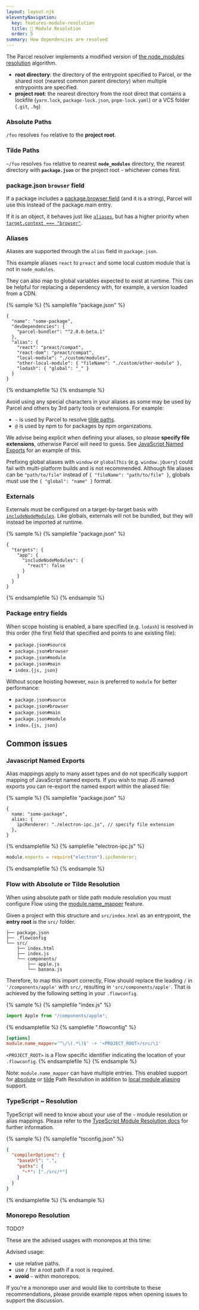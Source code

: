 ```yaml
---
layout: layout.njk
eleventyNavigation:
  key: features-module-resolution
  title: 📔 Module Resolution
  order: 5
summary: How dependencies are resolved
---
```


The Parcel resolver implements a modified version of [the node_modules resolution](https://nodejs.org/api/modules.html#modules_all_together) algorithm.

- **root directory**: the directory of the entrypoint specified to Parcel, or the shared root (nearest common parent directory) when multiple entrypoints are specified.
- **project root**: the nearest directory from the root direct that contains a lockfile (`yarn.lock`, `package-lock.json`, `pnpm-lock.yaml`) or a VCS folder (`.git`, `.hg`)

### Absolute Paths

`/foo` resolves `foo` relative to the **project root**.

### Tilde Paths

`~/foo` resolves `foo` relative to nearest **`node_modules`** directory, the nearest directory with **`package.json`** or the project root - whichever comes first.

### package.json `browser` field

If a package includes a [package.browser field](https://docs.npmjs.com/files/package.json#browser) (and it is a string), Parcel will use this instead of the package.main entry.

If it is an object, it behaves just like [`aliases`](#aliases), but has a higher priority when [`target.context === "browser"`](/configuration/package-json/#context).

### Aliases

Aliases are supported through the `alias` field in `package.json`.

This example aliases `react` to `preact` and some local custom module that is not in `node_modules`.

They can also map to global variables expected to exist at runtime. This can be helpful for replacing a dependency with, for example, a version loaded from a CDN.

{% sample %}
{% samplefile "package.json" %}

```json/5-11
{
  "name": "some-package",
  "devDependencies": {
    "parcel-bundler": "^2.0.0-beta.1"
  },
  "alias": {
    "react": "preact/compat",
    "react-dom": "preact/compat",
    "local-module": "./custom/modules",
    "other-local-module": { "fileName": "./custom/other-module" },
    "lodash": { "global": "_" }
  }
}
```

{% endsamplefile %}
{% endsample %}

Avoid using any special characters in your aliases as some may be used by Parcel and others by 3rd party tools or extensions. For example:

- `~` is used by Parcel to resolve [tilde paths](#tilde-paths).
- `@` is used by npm to for packages by npm organizations.

We advise being explicit when defining your aliases, so please **specify file extensions**, otherwise Parcel will need to guess. See [JavaScript Named Exports](#javascript-named-exports) for an example of this.

Prefixing global aliases with `window` or `globalThis` (e.g. `window.jQuery`) could fail with multi-platform builds and is not recommended. Although file aliases can be `"path/to/file"` instead of `{ "fileName": "path/to/file" }`, globals must use the `{ "global": "name" }` format.

### Externals

Externals must be configured on a target-by-target basis with [`includeNodeModules`](/configuration/package-json#includenodemodules). Like globals, externals will not be bundled, but they will instead be imported at runtime.

{% sample %}
{% samplefile "package.json" %}

```json/3-5
{
  "targets": {
    "app": {
      "includeNodeModules": {
        "react": false
      }
    }
  }
}
```

{% endsamplefile %}
{% endsample %}

### Package entry fields

When scope hoisting is enabled, a bare specified (e.g. `lodash`) is resolved in this order (the first field that specified and points to ane existing file):

- `package.json#source`
- `package.json#browser`
- `package.json#module`
- `package.json#main`
- `index.{js, json}`

Without scope hoisting however, `main` is preferred to `module` for better performance:

- `package.json#source`
- `package.json#browser`
- `package.json#main`
- `package.json#module`
- `index.{js, json}`

## Common issues

### Javascript Named Exports

Alias mappings apply to many asset types and do not specifically support mapping of JavaScript named exports. If you wish to map JS named exports you can re-export the named export within the aliased file:

{% sample %}
{% samplefile "package.json" %}

```json5/3
{
  name: "some-package",
  alias: {
    ipcRenderer: "./electron-ipc.js", // specify file extension
  },
}
```

{% endsamplefile %}
{% samplefile "electron-ipc.js" %}

```js
module.exports = require("electron").ipcRenderer;
```

{% endsamplefile %}
{% endsample %}

### Flow with Absolute or Tilde Resolution

When using absolute path or tilde path module resolution you must configure Flow using the [module.name_mapper](https://flow.org/en/docs/config/options/#toc-module-name-mapper-regex-string) feature.

Given a project with this structure and `src/index.html` as an entrypoint, the **entry root** is the `src/` folder.

```
├── package.json
├── .flowconfig
└── src/
    ├── index.html
    ├── index.js
    └── components/
        ├── apple.js
        └── banana.js
```

Therefore, to map this import correctly, Flow should replace the leading `/` in `'/components/apple'` with `src/`, resulting in `'src/components/apple'`. That is achieved by the following setting in your `.flowconfig`.

{% sample %}
{% samplefile "index.js" %}

```js
import Apple from "/components/apple";
```

{% endsamplefile %}
{% samplefile ".flowconfig" %}

```ini
[options]
module.name_mapper='^\/\(.*\)$' -> '<PROJECT_ROOT>/src/\1'
```

`<PROJECT_ROOT>` is a Flow specific identifier indicating the location of your `.flowconfig`.
{% endsamplefile %}
{% endsample %}

Note: `module.name_mapper` can have multiple entries. This enabled support for [absolute](#absolute-paths) or [tilde](#~-tilde-paths) Path Resolution in addition to [local module aliasing](#aliases) support.

### TypeScript ~ Resolution

TypeScript will need to know about your use of the `~` module resolution or alias mappings. Please refer to the [TypeScript Module Resolution docs](https://www.typescriptlang.org/docs/handbook/module-resolution.html) for further information.

{% sample %}
{% samplefile "tsconfig.json" %}

```json
{
  "compilerOptions": {
    "baseUrl": ".",
    "paths": {
      "~*": ["./src/*"]
    }
  }
}
```

{% endsamplefile %}
{% endsample %}

### Monorepo Resolution

TODO?

These are the advised usages with monorepos at this time:

Advised usage:

- use relative paths.
- use `/` for a root path if a root is required.
- **avoid** `~` within monorepos.

If you're a monorepo user and would like to contribute to these recommendations, please provide example repos when opening issues to support the discussion.
